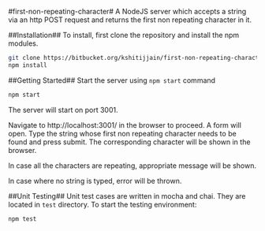 #first-non-repeating-character#
A NodeJS server which accepts a string via an http POST request and returns the first non repeating character in it.

##Installation##
To install, first clone the repository and install the npm modules.
```bash
git clone https://bitbucket.org/kshitijjain/first-non-repeating-character.git
npm install
```

##Getting Started##
Start the server using `npm start` command
```bash
npm start
```
The server will start on port 3001.  
  
Navigate to http://localhost:3001/ in the browser to proceed. A form will open. Type the string whose first non repeating character needs to be found and press submit. The corresponding character will be shown in the browser.  

In case all the characters are repeating, appropriate message will be shown.

In case where no string is typed, error will be thrown.

##Unit Testing##
Unit test cases are written in mocha and chai. They are located in `test` directory.
To start the testing environment:
```bash
npm test
```